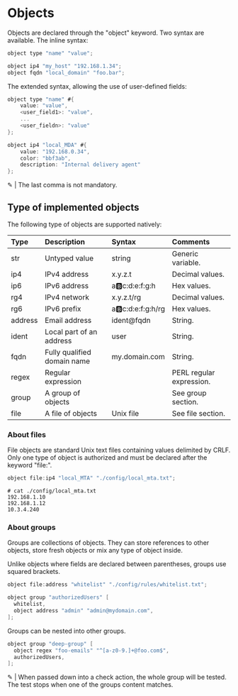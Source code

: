 # Objects

Objects are declared through the "object" keyword. Two syntax are available.
The inline syntax:

```c
object type "name" "value";
```

```c
object ip4 "my_host" "192.168.1.34";
object fqdn "local_domain" "foo.bar";
```

The extended syntax, allowing the use of user-defined fields:

```c
object type "name" #{
    value: "value",
    <user_field1>: "value",
    ...
    <user_fieldn>: "value"
};
```

```c
object ip4 "local_MDA" #{
    value: "192.168.0.34",
    color: "bbf3ab",
    description: "Internal delivery agent"
};
```

&#9998; | The last comma is not mandatory.

## Type of implemented objects

The following type of objects are supported natively:

| Type | Description | Syntax | Comments
| :--- | :--- | :--- | :---
| str | Untyped value | string | Generic variable.
| ip4 | IPv4 address | x.y.z.t | Decimal values.
| ip6 | IPv6 address | a:b:c:d:e:f:g:h | Hex values.
| rg4 | IPv4 network | x.y.z.t/rg | Decimal values.
| rg6 | IPv6 prefix | a:b:c:d:e:f:g:h/rg | Hex values.
| address | Email address | ident@fqdn | String.
| ident | Local part of an address | user | String.
| fqdn | Fully qualified domain name | my&#46;domain&#46;com | String.
| regex | Regular expression | | PERL regular expression.
| group | A group of objects | | See group section.
| file | A file of objects | Unix file | See file section.

### About files

File objects are standard Unix text files containing values delimited by CRLF.
Only one type of object is authorized and must be declared after the keyword "file:".

```c
object file:ip4 "local_MTA" "./config/local_mta.txt";
```

```shell
# cat ./config/local_mta.txt
192.168.1.10
192.168.1.12
10.3.4.240
```

### About groups

Groups are collections of objects. They can store references to other objects, store fresh objects or mix any type of object inside.

Unlike objects where fields are declared between parentheses, groups use squared brackets.

```c
object file:address "whitelist" "./config/rules/whitelist.txt";

object group "authorizedUsers" [
  whitelist,
  object address "admin" "admin@mydomain.com",
];
```

Groups can be nested into other groups.

```c
object group "deep-group" [
  object regex "foo-emails" "^[a-z0-9.]+@foo.com$",
  authorizedUsers,
];
```

&#9998; | When passed down into a check action, the whole group will be tested. The test stops when one of the groups content matches.
